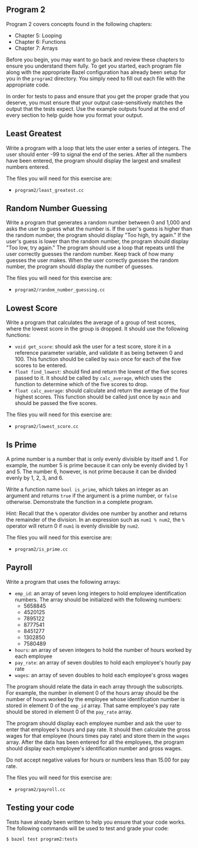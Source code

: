 Program 2
---------
Program 2 covers concepts found in the following chapters:

- Chapter 5: Looping
- Chapter 6: Functions
- Chapter 7: Arrays

Before you begin, you may want to go back and review these chapters to ensure you understand them
fully. To get you started, each program file along with the appropriate Bazel configuration has
already been setup for you in the `program2` directory. You simply need to fill out each file with
the appropriate code.

In order for tests to pass and ensure that you get the proper grade that you deserve, you must
ensure that your output case-sensitively matches the output that the tests expect. Use the example
outputs found at the end of every section to help guide how you format your output.

Least Greatest
--------------
Write a program with a loop that lets the user enter a series of integers. The user should enter -99
to signal the end of the series. After all the numbers have been entered, the program should display
the largest and smallest numbers entered.

The files you will need for this exercise are:

- `program2/least_greatest.cc`

Random Number Guessing
----------------------
Write a program that generates a random number between 0 and 1,000 and asks the user to guess what
the number is. If the user's guess is higher than the random number, the program should display
"Too high, try again." If the user's guess is lower than the random number, the program should
display "Too low, try again." The program should use a loop that repeats until the user correctly
guesses the random number. Keep track of how many guesses the user makes. When the user correctly
guesses the random number, the program should display the number of guesses.

The files you will need for this exercise are:

- `program2/random_number_guessing.cc`

Lowest Score
------------
Write a program that calculates the average of a group of test scores, where the lowest score in the
group is dropped. It should use the following functions:

- `void get_score`: should ask the user for a test score, store it in a reference
    parameter variable, and validate it as being between 0 and 100. This function should be called
    by `main` once for each of the five scores to be entered.
- `float find_lowest`: should find and return the lowest of the five scores passed to
    it. It should be called by `calc_average`, which uses the function to determine which of the
    five scores to drop.
- `float calc_average`: should calculate and return the average of the four highest
    scores. This function should be called just once by `main` and should be passed the five scores.

The files you will need for this exercise are:

- `program2/lowest_score.cc`

Is Prime
--------
A prime number is a number that is only evenly divisible by itself and 1. For example, the number 5
is prime because it can only be evenly divided by 1 and 5. The number 6, however, is not prime
because it can be divided evenly by 1, 2, 3, and 6.

Write a function name `bool is_prime`, which takes an integer as an argument and returns
`true` if the argument is a prime number, or `false` otherwise. Demonstrate the function in a
complete program.

Hint: Recall that the `%` operator divides one number by another and returns the remainder
of the division. In an expression such as `num1 % num2`, the `%` operator will return 0 if `num1` is
evenly divisible by `num2`.

The files you will need for this exercise are:

- `program2/is_prime.cc`

Payroll
-------
Write a program that uses the following arrays:

- `emp_id`: an array of seven long integers to hold employee identification numbers.
    The array should be initialized with the following numbers:
    - 5658845
    - 4520125
    - 7895122
    - 8777541
    - 8451277
    - 1302850
    - 7580489
- `hours`: an array of seven integers to hold the number of hours worked by each
    employee
- `pay_rate`: an array of seven doubles to hold each employee's hourly pay rate
- `wages`: an array of seven doubles to hold each employee's gross wages

The program should relate the data in each array through the subscripts. For example, the number in
element 0 of the hours array should be the number of hours worked by the employee whose
identification number is stored in element 0 of the `emp_id` array. That same employee's pay rate
should be stored in element 0 of the `pay_rate` array.

The program should display each employee number and ask the user to enter that employee's hours and
pay rate. It should then calculate the gross wages for that employee (hours times pay rate) and
store them in the `wages` array. After the data has been entered for all the employees, the
program should display each employee's identification number and gross wages.

Do not accept negative values for hours or numbers less than 15.00 for pay rate.

The files you will need for this exercise are:

- `program2/payroll.cc`

Testing your code
-----------------
Tests have already been written to help you ensure that your code works. The following commands will
be used to test and grade your code:

    $ bazel test program2:tests
